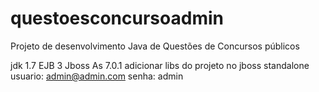 # questoesconcursoadmin
Projeto de desenvolvimento Java de Questões de Concursos públicos

jdk 1.7
EJB 3
Jboss As 7.0.1 
adicionar libs do projeto no jboss standalone
usuario: admin@admin.com
senha: admin
